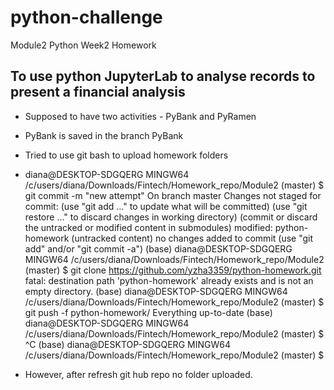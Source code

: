 # python-challenge
Module2 Python Week2 Homework
## To use python JupyterLab to analyse records to present a financial analysis ##
* Supposed to have two activities - PyBank and PyRamen
* PyBank is saved in the branch PyBank

* Tried to use git bash to upload homework folders
* diana@DESKTOP-SDGQERG MINGW64 /c/users/diana/Downloads/Fintech/Homework_repo/Module2 (master)
  $ git commit -m "new attempt"
  On branch master
  Changes not staged for commit:
  (use "git add <file>..." to update what will be committed)
  (use "git restore <file>..." to discard changes in working directory)
  (commit or discard the untracked or modified content in submodules)
        modified:   python-homework (untracked content)
  no changes added to commit (use "git add" and/or "git commit -a")
(base)
  diana@DESKTOP-SDGQERG MINGW64 /c/users/diana/Downloads/Fintech/Homework_repo/Module2 (master)
  $ git clone https://github.com/yzha3359/python-homework.git
  fatal: destination path 'python-homework' already exists and is not an empty directory.
(base)
  diana@DESKTOP-SDGQERG MINGW64 /c/users/diana/Downloads/Fintech/Homework_repo/Module2 (master)
  $ git push -f python-homework/
  Everything up-to-date
  (base)
  diana@DESKTOP-SDGQERG MINGW64 /c/users/diana/Downloads/Fintech/Homework_repo/Module2 (master)
  $ ^C
  (base)
  diana@DESKTOP-SDGQERG MINGW64 /c/users/diana/Downloads/Fintech/Homework_repo/Module2 (master)
  $

* However, after refresh git hub repo no folder uploaded.
